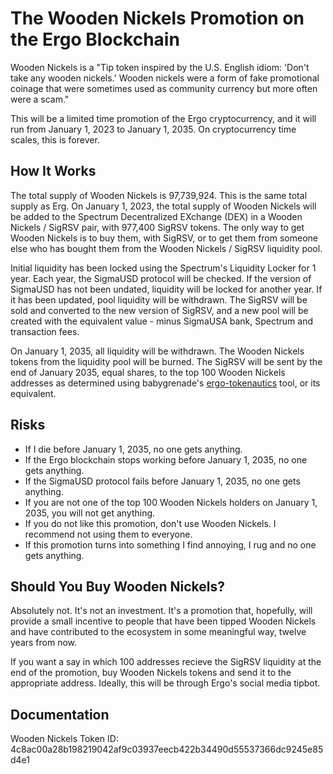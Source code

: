 # The Wooden Nickels Promotion on the Ergo Blockchain

Wooden Nickels is a "Tip token inspired by the U.S. English idiom: 'Don't take any wooden nickels.' Wooden nickels were a form of fake promotional coinage that were sometimes used as community currency but more often were a scam."

This will be a limited time promotion of the Ergo cryptocurrency, and it will run from January 1, 2023 to January 1, 2035. On cryptocurrency time scales, this is forever.

## How It Works

The total supply of Wooden Nickels is 97,739,924. This is the same total supply as Erg. On January 1, 2023, the total supply of Wooden Nickels will be added to the Spectrum Decentralized EXchange (DEX) in a Wooden Nickels / SigRSV pair, with 977,400 SigRSV tokens. The only way to get Wooden Nickels is to buy them, with SigRSV, or to get them from someone else who has bought them from the Wooden Nickels / SigRSV liquidity pool.

Initial liquidity has been locked using the Spectrum's Liquidity Locker for 1 year. Each year, the SigmaUSD protocol will be checked. If the version of SigmaUSD has not been undated, liquidity will be locked for another year. If it has been updated, pool liquidity will be withdrawn. The SigRSV will be sold and converted to the new version of SigRSV, and a new pool will be created with the equivalent value - minus SigmaUSA bank, Spectrum and transaction fees.

On January 1, 2035, all liquidity will be withdrawn. The Wooden Nickels tokens from the liquidity pool will be burned. The SigRSV will be sent by the end of January 2035, equal shares, to the top 100 Wooden Nickels addresses as determined using babygrenade's [ergo-tokenautics](https://github.com/babygrenade/ergo-tokenautics) tool, or its equivalent.

## Risks

* If I die before January 1, 2035, no one gets anything.
* If the Ergo blockchain stops working before January 1, 2035, no one gets anything.
* If the SigmaUSD protocol fails before January 1, 2035, no one gets anything.
* If you are not one of the top 100 Wooden Nickels holders on January 1, 2035, you will not get anything.
* If you do not like this promotion, don't use Wooden Nickels. I recommend not using them to everyone.
* If this promotion turns into something I find annoying, I rug and no one gets anything.

## Should You Buy Wooden Nickels?

Absolutely not. It's not an investment. It's a promotion that, hopefully, will provide a small incentive to people that have been tipped Wooden Nickels and have contributed to the ecosystem in some meaningful way, twelve years from now. 

If you want a say in which 100 addresses recieve the SigRSV liquidity at the end of the promotion, buy Wooden Nickels tokens and send it to the appropriate address. Ideally, this will be through Ergo's social media tipbot. 

## Documentation

Wooden Nickels Token ID: 4c8ac00a28b198219042af9c03937eecb422b34490d55537366dc9245e85d4e1








